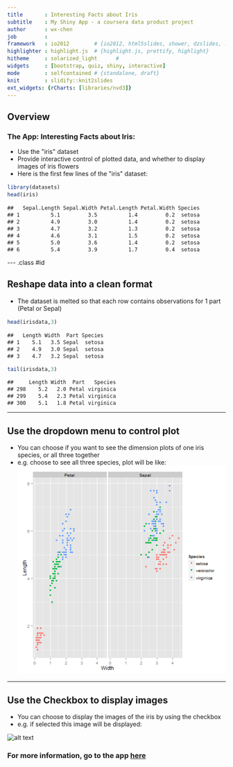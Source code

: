 ```yaml
---
title       : Interesting Facts about Iris
subtitle    : My Shiny App - a coursera data product project
author      : wx-chen
job         : 
framework   : io2012        # {io2012, html5slides, shower, dzslides, ...}
highlighter : highlight.js  # {highlight.js, prettify, highlight}
hitheme     : solarized_light      # 
widgets     : [bootstrap, quiz, shiny, interactive]  
mode        : selfcontained # {standalone, draft}
knit        : slidify::knit2slides
ext_widgets: {rCharts: [libraries/nvd3]}
---
```


## Overview  
  
  
### The App: Interesting Facts about Iris:  

* Use the "iris" dataset  
* Provide interactive control of plotted data, and whether to display images of iris flowers  
* Here is the first few lines of the "iris" dataset:


```r
library(datasets)
head(iris)
```

```
##   Sepal.Length Sepal.Width Petal.Length Petal.Width Species
## 1          5.1         3.5          1.4         0.2  setosa
## 2          4.9         3.0          1.4         0.2  setosa
## 3          4.7         3.2          1.3         0.2  setosa
## 4          4.6         3.1          1.5         0.2  setosa
## 5          5.0         3.6          1.4         0.2  setosa
## 6          5.4         3.9          1.7         0.4  setosa
```

--- .class #id 

## Reshape data into a clean format  

* The dataset is melted so that each row contains observations for 1 part (Petal or Sepal)  


```r
head(irisdata,3)
```

```
##   Length Width  Part Species
## 1    5.1   3.5 Sepal  setosa
## 2    4.9   3.0 Sepal  setosa
## 3    4.7   3.2 Sepal  setosa
```

```r
tail(irisdata,3)
```

```
##     Length Width  Part   Species
## 298    5.2   2.0 Petal virginica
## 299    5.4   2.3 Petal virginica
## 300    5.1   1.8 Petal virginica
```

---

## Use the dropdown menu to control plot
* You can choose if you want to see the dimension plots of one iris species, or all three together  
* e.g. choose to see all three species, plot will be like:  
![plot of chunk unnamed-chunk-4](assets/fig/unnamed-chunk-4.png) 

---

## Use the Checkbox to display images
* You can choose to display the images of the iris by using the checkbox  
* e.g. if selected this image will be displayed:  

![alt text][1]  

### For more information, go to the app [here](https://chenwx.shinyapps.io/IrisDisplay/)  


[1]: I:/R/IrisSlidify/setose.png "Iris Species"  



